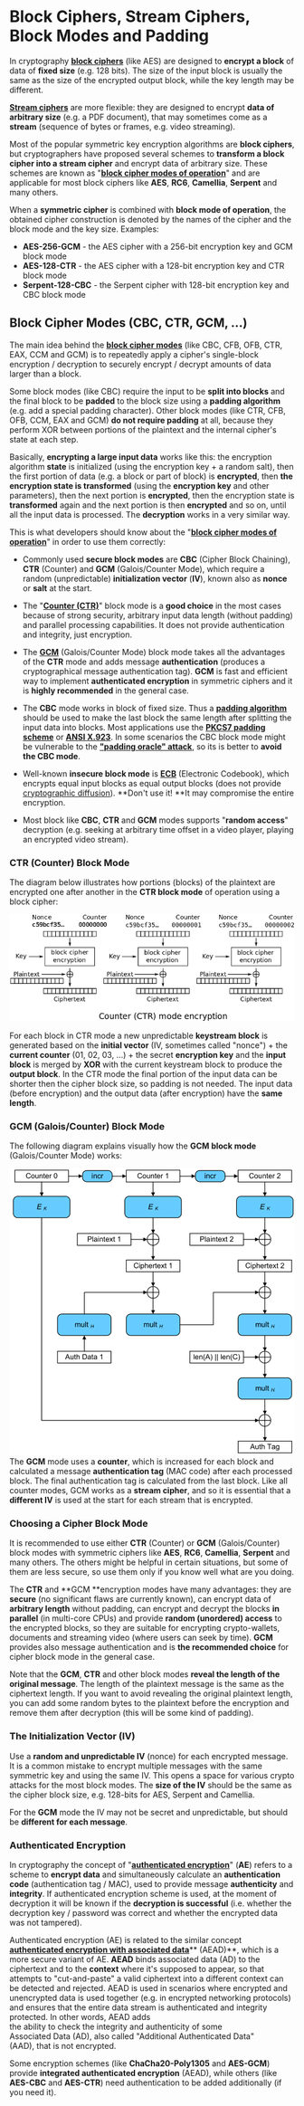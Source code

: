 # Block Ciphers, Stream Ciphers, Block Modes and Padding

In cryptography [**block ciphers**](https://en.wikipedia.org/wiki/Block_cipher) \(like AES\) are designed to **encrypt a block** of data of **fixed size** \(e.g. 128 bits\). The size of the input block is usually the same as the size of the encrypted output block, while the key length may be different.

[**Stream ciphers**](https://en.wikipedia.org/wiki/Stream_cipher) are more flexible: they are designed to encrypt **data of arbitrary size** \(e.g. a PDF document\), that may sometimes come as a **stream** \(sequence of bytes or frames, e.g. video streaming\).

Most of the popular symmetric key encryption algorithms are **block ciphers**, but cryptographers have proposed several schemes to **transform a block cipher into a stream cipher** and encrypt data of arbitrary size. These schemes are known as "[**block cipher modes of operation**](https://en.wikipedia.org/wiki/Block_cipher_mode_of_operation)" and are applicable for most block ciphers like **AES**, **RC6**, **Camellia**, **Serpent** and many others.

When a **symmetric cipher** is combined with **block mode of operation**, the obtained cipher construction is denoted by the names of the cipher and the block mode and the key size. Examples:

* **AES-256-GCM** - the AES cipher with a 256-bit encryption key and GCM block mode
* **AES-128-CTR** - the AES cipher with a 128-bit encryption key and CTR block mode
* **Serpent-128-CBC** - the Serpent cipher with 128-bit encryption key and CBC block mode

## Block Cipher Modes \(CBC, CTR, GCM, ...\)

The main idea behind the [**block cipher modes**](https://en.wikipedia.org/wiki/Block_cipher_mode_of_operation) \(like CBC, CFB, OFB, CTR, EAX, CCM and GCM\) is to repeatedly apply a cipher's single-block encryption / decryption to securely encrypt / decrypt amounts of data larger than a block.

Some block modes \(like CBC\) require the input to be **split into blocks** and the final block to be **padded** to the block size using a **padding algorithm** \(e.g. add a special padding character\). Other block modes \(like CTR, CFB, OFB, CCM, EAX and GCM\) **do not require padding** at all, because they perform XOR between portions of the plaintext and the internal cipher's state at each step.

Basically, **encrypting a large input data** works like this: the encryption algorithm **state** is initialized \(using the encryption key + a random salt\), then the first portion of data \(e.g. a block or part of block\) is **encrypted**, then **the encryption state is transformed** \(using the **encryption key** and other parameters\), then the next portion is **encrypted**, then the encryption state is **transformed** again and the next portion is then **encrypted** and so on, until all the input data is processed. The **decryption** works in a very similar way.

This is what developers should know about the "[**block cipher modes of operation**](https://en.wikipedia.org/wiki/Block_cipher_mode_of_operation)" in order to use them correctly:

* Commonly used **secure block modes** are **CBC** \(Cipher Block Chaining\), **CTR** \(Counter\) and **GCM** \(Galois/Counter Mode\), which require a random \(unpredictable\) **initialization vector** \(**IV**\), known also as **nonce** or **salt** at the start.

* The "[**Counter \(CTR\)**](https://en.wikipedia.org/wiki/Block_cipher_mode_of_operation#Counter_%28CTR%29)" block mode is a **good choice** in the most cases because of strong security, arbitrary input data length \(without padding\) and parallel processing capabilities. It does not provide authentication and integrity, just encryption.

* The [**GCM**](https://en.wikipedia.org/wiki/Galois/Counter_Mode) \(Galois/Counter Mode\) block mode takes all the advantages of the **CTR** mode and adds message **authentication** \(produces a cryptographical message authentication tag\). **GCM** is fast and efficient way to implement **authenticated encryption** in symmetric ciphers and it is **highly recommended** in the general case.

* The **CBC** mode works in block of fixed size. Thus a [**padding algorithm**](https://en.wikipedia.org/wiki/Block_cipher_mode_of_operation#Padding) should be used to make the last block the same length after splitting the input data into blocks. Most applications use the [**PKCS7 padding scheme**](https://en.wikipedia.org/wiki/Padding_%28cryptography%29#PKCS#5_and_PKCS#7) or [**ANSI X.923**](https://en.wikipedia.org/wiki/Padding_%28cryptography%29#ANSI_X.923). In some scenarios the CBC block mode might be vulnerable to the [**"padding oracle" attack**](https://en.wikipedia.org/wiki/Padding_oracle_attack), so its is better to **avoid the CBC mode**.

* Well-known **insecure block mode** is [**ECB**](https://en.wikipedia.org/wiki/Block_cipher_mode_of_operation#Electronic_Codebook_%28ECB%29) \(Electronic Codebook\), which encrypts equal input blocks as equal output blocks \(does not provide [cryptographic diffusion](https://en.wikipedia.org/wiki/Confusion_and_diffusion)\). **Don't use it! **It may compromise the entire encryption.

* Most block like **CBC**, **CTR** and **GCM** modes supports "**random access**" decryption \(e.g. seeking at arbitrary time offset in a video player, playing an encrypted video stream\).

### CTR \(Counter\) Block Mode

The diagram below illustrates how portions \(blocks\) of the plaintext are encrypted one after another in the **CTR block mode** of operation using a block cipher:

![](/assets/CTR-block-mode.png)

For each block in CTR mode a new unpredictable **keystream block** is generated based on the **initial vector** \(IV, sometimes called "nonce"\) + the **current counter** \(01, 02, 03, ...\) + the secret **encryption key** and the **input block** is merged by **XOR** with the current keystream block to produce the **output block**. In the CTR mode the final portion of the input data can be shorter then the cipher block size, so padding is not needed. The input data \(before encryption\) and the output data \(after encryption\) have the **same length**.

### GCM \(Galois/Counter\) Block Mode

The following diagram explains visually how the **GCM block mode** \(Galois/Counter Mode\) works:

![](/assets/GCM-Galois_Counter_Mode.png)The **GCM** mode uses a **counter**, which is increased for each block and calculated a message **authentication tag** \(MAC code\) after each processed block. The final authentication tag is calculated from the last block. Like all counter modes, GCM works as a **stream cipher**, and so it is essential that a **different IV** is used at the start for each stream that is encrypted.

### Choosing a Cipher Block Mode

It is recommended to use either **CTR** \(Counter\) or **GCM** \(Galois/Counter\) block modes with symmetric ciphers like **AES**, **RC6**, **Camellia**, **Serpent** and many others. The others might be helpful in certain situations, but some of them are less secure, so use them only if you know well what are you doing.

The **CTR** and **GCM **encryption modes have many advantages: they are **secure** \(no significant flaws are currently known\), can encrypt data of **arbitrary length** without padding, can encrypt and decrypt the blocks **in parallel** \(in multi-core CPUs\) and provide **random \(unordered\) access** to the encrypted blocks, so they are suitable for encrypting crypto-wallets, documents and streaming video \(where users can seek by time\). **GCM** provides also message authentication and is **the recommended choice** for cipher block mode in the general case.

Note that the **GCM**, **CTR** and other block modes **reveal the length of the original message**. The length of the plaintext message is the same as the ciphertext length. If you want to avoid revealing the original plaintext length, you can add some random bytes to the plaintext before the encryption and remove them after decryption \(this will be some kind of padding\).

### The Initialization Vector \(IV\)

Use a **random and unpredictable IV** \(nonce\) for each encrypted message. It is a common mistake to encrypt multiple messages with the same symmetric key and using the same IV. This opens a space for various crypto attacks for the most block modes. The **size of the IV** should be the same as the cipher block size, e.g. 128-bits for AES, Serpent and Camellia.

For the **GCM** mode the IV may not be secret and unpredictable, but should be **different for each message**.

### Authenticated Encryption

In cryptography the concept of "[**authenticated encryption**](https://en.wikipedia.org/wiki/Authenticated_encryption)" \(**AE**\) refers to a scheme to **encrypt data** and simultaneously calculate an **authentication code** \(authentication tag / MAC\), used to provide message **authenticity** and **integrity**. If authenticated encryption scheme is used, at the moment of decryption it will be known if the **decryption is successful** \(i.e. whether the decryption key / password was correct and whether the encrypted data was not tampered\).

Authenticated encryption \(AE\) is related to the similar concept [**authenticated encryption with associated data**](https://en.wikipedia.org/wiki/Authenticated_encryption#Authenticated_encryption_with_associated_data_%28AEAD%29)** \(AEAD\)**, which is a more secure variant of AE. **AEAD** binds associated data \(AD\) to the ciphertext and to the **context** where it's supposed to appear, so that attempts to "cut-and-paste" a valid ciphertext into a different context can be detected and rejected. AEAD is used in scenarios where encrypted and unencrypted data is used together \(e.g. in encrypted networking protocols\) and ensures that the entire data stream is authenticated and integrity protected. In other words, AEAD adds  
 the ability to check the integrity and authenticity of some  
 Associated Data \(AD\), also called "Additional Authenticated Data"  
 \(AAD\), that is not encrypted.

Some encryption schemes \(like **ChaCha20-Poly1305** and **AES-GCM**\) provide **integrated authenticated encryption** \(AEAD\), while others \(like **AES-CBC** and **AES-CTR**\) need authentication to be added additionally \(if you need it\).


